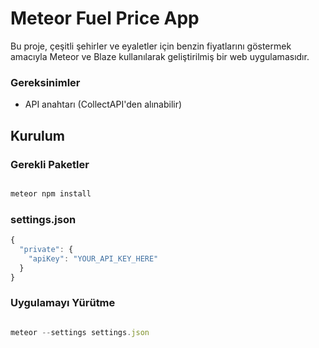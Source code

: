 # Meteor Fuel Price App

Bu proje, çeşitli şehirler ve eyaletler için benzin fiyatlarını göstermek amacıyla Meteor ve Blaze kullanılarak geliştirilmiş bir web uygulamasıdır.



### Gereksinimler
- API anahtarı (CollectAPI'den alınabilir)

## Kurulum
### Gerekli Paketler

```sh

meteor npm install
 ```

### settings.json
```javascript
{
  "private": {
    "apiKey": "YOUR_API_KEY_HERE"
  }
}
 ```
### Uygulamayı Yürütme
```javascript

meteor --settings settings.json
```
